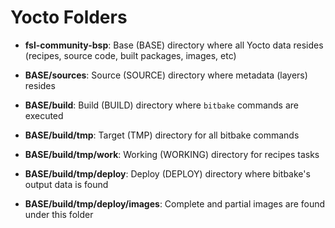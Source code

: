 # Yocto Folders

* **fsl-community-bsp**: Base (BASE) directory where all Yocto data resides (recipes, source code, built packages, images, etc)

* **BASE/sources**: Source (SOURCE) directory where metadata (layers) resides

* **BASE/build**: Build (BUILD) directory where `bitbake` commands are executed

* **BASE/build/tmp**: Target (TMP) directory for all bitbake commands

* **BASE/build/tmp/work**: Working (WORKING) directory for recipes tasks

* **BASE/build/tmp/deploy**: Deploy (DEPLOY) directory where bitbake's output data is found

* **BASE/build/tmp/deploy/images**: Complete and partial images are found under this folder
